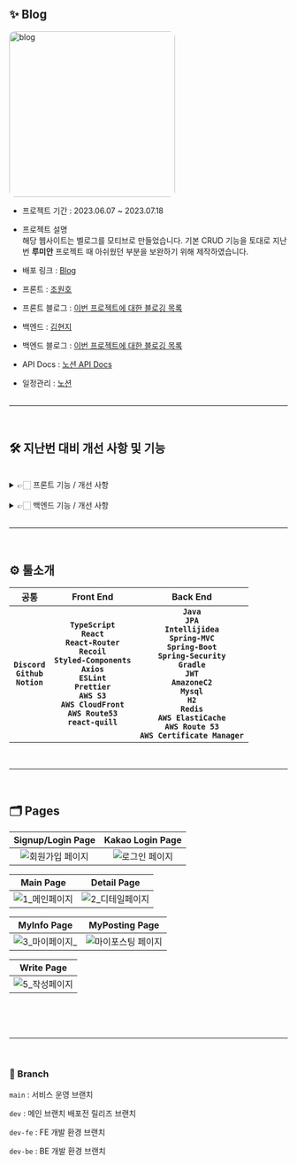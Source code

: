 ## ✨ Blog

<a href="https://ibb.co/VN0Ft5r"><img src="https://i.ibb.co/6ZcKmLV/blog.png" alt="blog" style="border-radius: 10px; width:300px"></a>

- 프로젝트 기간 : 2023.06.07 ~ 2023.07.18

- 프로젝트 설명<br>
  해당 웹사이트는 벨로그를 모티브로 만들었습니다.
  기본 CRUD 기능을 토대로 지난번 **루미안** 프로젝트 때 아쉬웠던 부분을 보완하기 위해 제작하였습니다.

- 배포 링크 : <a href ="https://blog-side-prj.store/" target = "_blank" > Blog </a>

- 프론트 : [조원호](https://github.com/Joe-wonho)

- 프론트 블로그 : [이번 프로젝트에 대한 블로깅 목록](https://velog.io/@whdnjsgh22/series/%ED%86%A0%EC%9D%B4%ED%94%84%EB%A1%9C%EC%A0%9D%ED%8A%B8)

- 백엔드 : [김현지](https://github.com/HJKKIM)

- 백엔드 블로그 : [이번 프로젝트에 대한 블로깅 목록](https://upgrade-myself.tistory.com/486)

- API Docs : [노션 API Docs](https://www.notion.so/API-Docs-c2602a9bda654ae9ab5a3ecae82d892c)
- 일정관리 : [노션 ](https://www.notion.so/ebf28fa36c104f9e85a3fcb024c6d3a9?v=603c10569c764573b8c5329e81e7b5c4&pvs=4)
  <br><br>

---

<br>

## 🛠️ 지난번 대비 개선 사항 및 기능

<br>

<details>
<summary>👉🏻 프론트 기능 / 개선 사항</summary>
<div markdown="1">
<br>

1. Typescript 사용 : 타입 안정성을 위해 사용.

2. 에디터 사용 : rich-text editor 인 quill 사용.

3. 로그인 및 인증 관련 처리 : 지난번 프론트에서 자체적으로 처리한 토큰을
   서버에서 관리하며 **axios intercepter**를 이용한 토큰 재발급 자동화 및
   토큰 만료 처리.

4. OAuth 2.0 사용 : 지난번 소셜로그인 기능을 처리하지 못해 이번에 카카오 로그인
   기능 사용.

5. custom axios 사용 : 매 요청마다 헤더에 일일이 썼던 코드를 최소화 하기 위해
   axios create , axios intercepter 사용.

6. 스켈레톤 스크린(Skeleton Screen) 적용 : 메인 페이지의 모든 Postings를
   불러올 때 사용자 경험을 고려해 사용.
   (하지만 블로그와 같은 정적 페이지의 같은 경우 잘 어울리지 않다고 깨달음)

7. 이미지 업로드 처리 방법 변경 : 지난번엔 Base64로 인코딩 된 이미지 파일을
   그냥 넘겼지만 이번엔 s3를 사용해 이미지 url로 변환 후 이미지 업로드 처리.

8. 쿠키에 대한 보안 강화를 위해 https 적용 및 도메인 연결

</div>
</details>
<br>
<details>
<summary>👉🏻 백엔드 기능 / 개선 사항</summary>
<div markdown="1">
<br>

1. 사용자 인증 방식 : 로그인 시, 헤더에는 Access Token, 쿠키에는 Refresh Token을 넣어 함께 발급. Refresh Token은 서버에 저장하여 관리. Access Token 만료시 쿠키에 담긴 Refresh Token을 이용하여 Access Token 재발급

2. Redis를 이용한 로그아웃 기능 : 헤더에 발급되어 있는 JWT 토큰에서 사용자 이메일을 추출 후 redisUtils 객체를 사용하여 ATKemail 값을 기반으로 Redis에서 데이터 삭제. 추가로 Access Token의 만료시간 추출 후 Access Token을 "blackList"로 지정해 Redis에 데이터 저장(로그아웃 된 사용자의 토큰을 블랙리스트로 관리). 쿠키의 Refresh Token 삭제

3. 카카오 로그인을 통한 OAuth 2.0 : 클라이언트로부터 카카오 유저 정보를 받아 회원가입. 오어스를 통한 회원 가입시 이메일을 kakao로 수정하여 저장. 기존 회원인지 검토 후, 로그인 성공 응답(헤더: Access Token / 쿠키: Refresh Token 발급)

4. 요청 데이터 처리 방식 : 회원 가입, 회원 정보 수정시 JSON이 아닌 폼 데이터 형식으로 요청 데이터 받음. HTML 폼 요소를 통해 생성되므로 키-값 쌍으로 받아서 처리. 이때 프로필 이미지도 함께 처리 저장

5. AWS S3 버킷을 이용한 이미지 저장: AWS S3 버킷 설정 후, 사용자가 프로필 사진 등록 또는 게시글 작성시 이미지 파일을 AWS S3 버킷에 업로드 가능. 업로드 시, 사용자는 한 장 또는 여러 장의 사진을 한 번에 업로드 가능. 이미지 업로드 이후, 필요에 따라 한 장의 사진을 수정하거나 여러 장의 사진 수정 가능.

6. 검색 기능: title 검색어와 일치하는 게시글 조회 기능. 클라이언트로부터 전달받은 'title' 검색어를 사용하여 게시글 데이터베이스에서 해당 검색어가 게시글의 제목에 포함되어 있는지 조회. 해당 검색어와 일치하는 게시글들을 응답.

7. 시리즈(카테고리) 기능: '시리즈 전체 조회'는 특정 사용자의 닉네임을 입력받아 해당 사용자가 작성한 시리즈들의 시리즈들의 정보를 썸네일, 시리즈 이름, 포스트 게시글 갯수와 함께 응답. '시리즈 상세 조회'는 닉네임을 입력받아 특정 사용자가 작성한 시리즈에 포함된 모든 게시글의 정보를 응답.

8. 태그 기능: 사용자가 게시글을 작성시 해당 게시글에 태그 추가 가능. 클라이언트가 전달한 태그들은 중복 없이 저장되며, 게시글과 태그 사이의 연결을 PostTag 엔티티를 활용하여 저장. 특정 사용자의 닉네임을 입력받아 해당 사용자가 작성한 게시글 중 지정한 태그에 해당되는 게시글을 조회할 수 있는 api 작성.

9. 쿠키에 대한 보안 강화를 위해 https 적용
    
</div>
</details>
<br>

---

<br>

## ⚙️ 툴소개

|                     공통                      |                                                                             Front End                                                                             |                                                                                                   Back End                                                                                                    |
| :-------------------------------------------: | :---------------------------------------------------------------------------------------------------------------------------------------------------------------: | :-----------------------------------------------------------------------------------------------------------------------------------------------------------------------------------------------------------: |
| **`Discord`**<br>**`Github`**<br>**`Notion`** | **`TypeScript`**<br>**`React`**<br>**`React-Router`**<br>**`Recoil`**<br>**`Styled-Components`**<br>**`Axios`**<br>**`ESLint`**<br>**`Prettier`**<br>**`AWS S3`** <br>**`AWS CloudFront`** <br>**`AWS Route53`** <br>**`react-quill`** | **`Java`**<br>**`JPA`**<br>**`Intellijidea`**<br>**`Spring-MVC`**<br>**`Spring-Boot`**<br>**`Spring-Security`**<br>**`Gradle`**<br>**`JWT`**<br>**`AmazoneC2`**<br>**`Mysql`**<br>**`H2`**<br>**`Redis`**<br>**`AWS ElastiCache`**<br>**`AWS Route 53`**<br>**`AWS Certificate Manager`**<br> |

<br>

---

<br>

## 🗂️ Pages

|                        Signup/Login Page                        |                      Kakao Login Page                       |
| :-------------------------------------------------------------: | :---------------------------------------------------------: |
| ![회원가입 페이지](https://i.ibb.co/418sXty/image.gif) | ![로그인 페이지](https://i.ibb.co/VDC9xPK/image.gif) |

|                         Main Page                         |                       Detail Page                        |
| :-------------------------------------------------------: | :------------------------------------------------------: |
| ![1_메인페이지](https://i.ibb.co/0VX7cVV/image.gif) | ![2_디테일페이지](https://i.ibb.co/tHB6T3W/image.gif) |

|                       MyInfo Page                       |                       MyPosting Page                        |
| :-----------------------------------------------------: | :---------------------------------------------------------: |
| ![3_마이페이지_](https://i.ibb.co/SJMGf4J/image.gif) | ![마이포스팅 페이지](https://i.ibb.co/6HpSb4F/image.gif) |

|                     Write Page                      |
| :-------------------------------------------------: |
| ![5_작성페이지](https://i.ibb.co/Dwts76C/image.gif) |

</br>

<br>
<br>

---

<br>

### 🌲 Branch

`main` : 서비스 운영 브랜치 </br>

`dev` : 메인 브랜치 배포전 릴리즈 브랜치
</br>

`dev-fe` : FE 개발 환경 브랜치
</br>

`dev-be` : BE 개발 환경 브랜치
